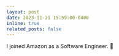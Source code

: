 ```yaml
---
layout: post
date: 2023-11-21 15:59:00-0400
inline: true
related_posts: false
---
```


I joined Amazon as a Software Engineer. 🚀
